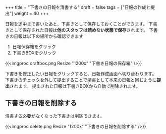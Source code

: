 +++
title = "下書きの日報を清書する"
draft = false
tags = ["日報の作成と提出"]
weight = 40
+++

日報を途中まで書いたあと、下書きとして保存しておくことができます。
下書きとして保存された日報は**他のスタッフは読めない状態で保存**されます。
下書きの日報は以下の場所から確認できます

1. 日報保存箱をクリック
1. 下書きBOXをクリック

{{<imgproc draftbox.png Resize "1200x" "下書き日報の保存箱" />}}

下書きを修正したい日報をクリックすると、日報作成画面へ切り替わります。
下書きのチェックを外して提出することで清書として本来の日報と同じように**提出**されます。
提出された日報は下書きBOXから自動で削除されます。

## 下書きの日報を削除する

清書する必要がなくなった下書きは削除できます。

{{<imgproc delete.png Resize "1200x" "下書きの日報を削除する" />}}
